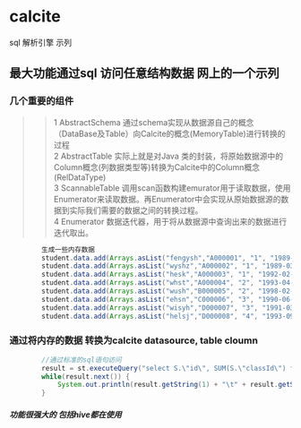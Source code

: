# calcite
sql 解析引擎 示列
## 最大功能通过sql 访问任意结构数据 网上的一个示列

### 几个重要的组件
>> 1 AbstractSchema 通过schema实现从数据源自己的概念（DataBase及Table）向Calcite的概念(MemoryTable)进行转换的过程    
>> 2 AbstractTable  实际上就是对Java 类的封装，将原始数据源中的Column概念(列数据类型等)转换为Calcite中的Column概念(RelDataType)        
>> 3 ScannableTable 调用scan函数构建emurator用于读取数据，使用Enumerator来读取数据。再Enumerator中会实现从原始数据源的数据到实际我们需要的数据之间的转换过程。     
>> 4 Enumerator     数据迭代器，用于将从数据源中查询出来的数据进行迭代取出。      

```java
        生成一些内存数据
        student.data.add(Arrays.asList("fengysh","A000001", "1", "1989-06-10", "anhui"));
        student.data.add(Arrays.asList("wyshz","A000002", "1", "1989-03-04", "henan"));
        student.data.add(Arrays.asList("hesk","A000003", "1", "1992-02-10", "anhui"));
        student.data.add(Arrays.asList("whst","A000004", "2", "1993-04-08", "hebei"));
        student.data.add(Arrays.asList("wush","B000005", "2", "1998-02-26", "beijing"));
        student.data.add(Arrays.asList("ehsn","C000006", "3", "1990-06-18", "sichuan"));
        student.data.add(Arrays.asList("wisyh","D000007", "3", "1991-03-06", "zhejiang"));
        student.data.add(Arrays.asList("helsj","D000008", "4", "1993-09-10", "jiangsu"));

```

### 通过将内存的数据 转换为calcite  datasource, table cloumn

```java
        //通过标准的sql语句访问
        result = st.executeQuery("select S.\"id\", SUM(S.\"classId\") from \"Student\" as S group by S.\"id\"");
        while(result.next()) {
        	System.out.println(result.getString(1) + "\t" + result.getString(2));
        }

```

##### 功能很强大的 包括hive都在使用
